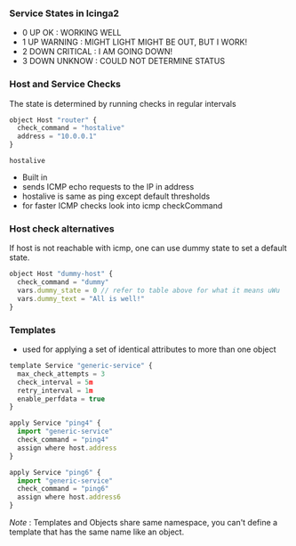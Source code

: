 ### Service States in Icinga2
* 0 UP   OK       :            WORKING WELL
* 1 UP   WARNING  :      MIGHT LIGHT MIGHT BE OUT, BUT I WORK!
* 2 DOWN CRITICAL :      I AM GOING DOWN! 
* 3 DOWN UNKNOW   :      COULD NOT DETERMINE STATUS

### Host and Service Checks 
The state is determined by running checks in regular intervals

```js
object Host "router" {
  check_command = "hostalive"
  address = "10.0.0.1"
}
```
`hostalive`
* Built in
* sends ICMP echo requests to the IP in address
* hostalive is same as ping except default thresholds
* for faster ICMP checks look into icmp checkCommand

### Host check alternatives

If host is not reachable with icmp, one can use dummy state to set a default state.

```js
object Host "dummy-host" {
  check_command = "dummy"
  vars.dummy_state = 0 // refer to table above for what it means uWu
  vars.dummy_text = "All is well!"
}
```
### Templates 
* used for applying a set of identical attributes to more than one object

```js
template Service "generic-service" {
  max_check_attempts = 3
  check_interval = 5m
  retry_interval = 1m
  enable_perfdata = true
}

apply Service "ping4" {
  import "generic-service"
  check_command = "ping4"
  assign where host.address
}

apply Service "ping6" {
  import "generic-service"
  check_command = "ping6"
  assign where host.address6
}
```

*Note* : Templates and Objects share same namespace, you can't define a template that has the same name like an object.

